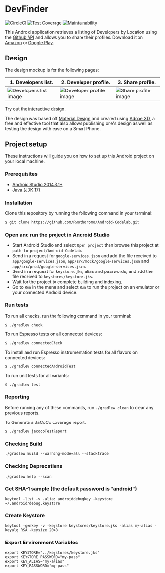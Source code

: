 # DevFinder

[![CircleCI](https://circleci.com/gh/Rwothoromo/Android-Codelab.svg?style=svg)](https://circleci.com/gh/Rwothoromo/Android-Codelab)
[![Test Coverage](https://api.codeclimate.com/v1/badges/78f03b429b83c9459a23/test_coverage)](https://codeclimate.com/github/Rwothoromo/Android-Codelab/test_coverage)
[![Maintainability](https://api.codeclimate.com/v1/badges/78f03b429b83c9459a23/maintainability)](https://codeclimate.com/github/Rwothoromo/Android-Codelab/maintainability)

This Android application retrieves a listing of Developers by Location using the [Github API](https://developer.github.com/v3/search/#search-users) and allows you to share their profiles.
Download it on [Amazon](https://www.amazon.com/dp/B07JLLNC34/ref=cm_sw_r_tw_dp_U_x_UTb0BbR7GDDAZ) or [Google Play](TBD).

## Design

The design mockup is for the following pages:

| 1. Developers list.                                             | 2. Developer profile.                                    | 3. Share profile.                                   |
| ---------------------------------------------------- | ------------------------------------------------ | ------------------------------------------------ |
| ![Developers list image](art/wireframes/Developers.png) | ![Developer profile image](art/wireframes/Profile.png) | ![Share profile image](art/wireframes/Share.png) |

Try out the [interactive design](https://xd.adobe.com/view/29abd095-a127-41b9-49bf-aaecbbc9f0ad-5f9a/).

The design was based off [Material Design](https://material.io/design/) and created using [Adobe XD](https://www.adobe.com/africa/products/xd.html), a free and effective tool that also allows publishing one's design as well as testing the design with ease on a Smart Phone.

## Project setup

These instructions will guide you on how to set up this Android project on your local machine.

### Prerequisites

- [Android Studio 2014.3.1+](https://developer.android.com/studio/)
- [Java (JDK 17)](https://www.oracle.com/java/technologies/javase/jdk17-archive-downloads.html)

### Installation

Clone this repository by running the following command in your terminal:
```
$ git clone https://github.com/Rwothoromo/Android-Codelab.git
```

### Open and run the project in Android Studio

- Start Android Studio and select `Open project` then browse this project at `path-to-project/Android-Codelab`.
- Send in a request for `google-services.json` and add the file received to `app/google-services.json`, `app/src/mock/google-services.json` and `app/src/prod/google-services.json`.
- Send in a request for `keystore.jks`, alias and passwords, and add the file received to `keystores/keystore.jks`.
- Wait for the project to complete building and indexing.
- Go to `Run` in the menu and select `Run` to run the project on an emulator or your connected Android device.

### Run tests

To run all checks, run the following command in your terminal:
```
$ ./gradlew check
```

To run Espresso tests on all connected devices:
```
$ ./gradlew connectedCheck
```

To install and run Espresso instrumentation tests for all flavors on connected devices:
```
$ ./gradlew connectedAndroidTest
```

To run unit tests for all variants:
```
$ ./gradlew test
```

### Reporting

Before running any of these commands, run `./gradlew clean` to clear any previous reports.
 
To Generate a JaCoCo coverage report:
```
$ ./gradlew jacocoTestReport
```

### Checking Build
```
./gradlew build --warning-mode=all --stacktrace
```

### Checking Deprecations
```
./gradlew help --scan
```

### Get SHA-1 sample (the default password is "android")
```
keytool -list -v -alias androiddebugkey -keystore ~/.android/debug.keystore
```

### Create Keystore
```
keytool -genkey -v -keystore keystores/keystore.jks -alias my-alias -keyalg RSA -keysize 2048
```

### Export Environment Variables
```
export KEYSTORE="../keystores/keystore.jks"
export KEYSTORE_PASSWORD="my-pass"
export KEY_ALIAS="my-alias"
export KEY_PASSWORD="my-pass"
```